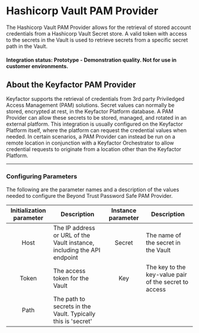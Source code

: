 # Hashicorp Vault PAM Provider

The Hashicorp Vault PAM Provider allows for the retrieval of stored account credentials from a Hashicorp Vault Secret store. A valid token with access to the secrets in the Vault is used to retrieve secrets from a specific secret path in the Vault.

#### Integration status: Prototype - Demonstration quality. Not for use in customer environments.

## About the Keyfactor PAM Provider

Keyfactor supports the retrieval of credentials from 3rd party Priviledged Access Management (PAM) solutions. Secret values can normally be stored, encrypted at rest, in the Keyfactor Platform database. A PAM Provider can allow these secrets to be stored, managed, and rotated in an external platform. This integration is usually configured on the Keyfactor Platform itself, where the platform can request the credential values when needed. In certain scenarios, a PAM Provider can instead be run on a remote location in conjunction with a Keyfactor Orchestrator to allow credential requests to originate from a location other than the Keyfactor Platform.

---

### Configuring Parameters
The following are the parameter names and a description of the values needed to configure the Beyond Trust Password Safe PAM Provider.

| Initialization parameter | Description | Instance parameter | Description |
| :---: | --- | :---: | --- |
| Host | The IP address or URL of the Vault instance, including the API endpoint | Secret | The name of the secret in the Vault |
| Token | The access token for the Vault | Key | The key to the key-value pair of the secret to access |
| Path | The path to secrets in the Vault. Typically this is 'secret' |

